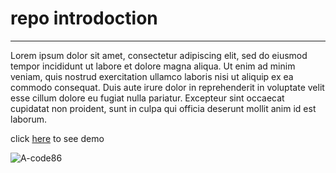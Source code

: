 #  repo introdoction

---

Lorem ipsum dolor sit amet, consectetur adipiscing elit, sed do eiusmod tempor incididunt ut labore et dolore magna aliqua. Ut enim ad minim veniam, quis nostrud exercitation ullamco laboris nisi ut aliquip ex ea commodo consequat. Duis aute irure dolor in reprehenderit in voluptate velit esse cillum dolore eu fugiat nulla pariatur. Excepteur sint occaecat cupidatat non proident, sunt in culpa qui officia deserunt mollit anim id est laborum.

click [here](https://a-code86.github.io/profile-card/) to see demo

![A-code86](https://next1code.ir/wp-content/uploads/2023/11/github2-course-cover-500x286.jpg)
